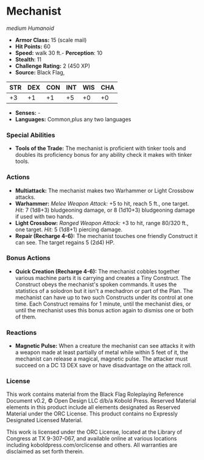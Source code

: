 # Mechanist

*medium* *Humanoid*

- **Armor Class:** 15 (scale mail)
- **Hit Points:** 60 
- **Speed:** walk 30 ft.- **Perception**: 10
- **Stealth**: 11
- **Challenge Rating:** 2 (450 XP)
- **Source:** Black Flag,

| STR | DEX | CON | INT | WIS | CHA |
| --- | --- | --- | --- | --- | --- |
| +3 | +1 | +1 | +5 | +0 | +0 |

- **Senses:** -
- **Languages:** Common,plus any two languages

### Special Abilities

- **Tools of the Trade:** The mechanist is proficient with tinker tools and doubles its proficiency bonus for any ability check it makes with tinker tools.

### Actions

- **Multiattack:** The mechanist makes two Warhammer or Light Crossbow attacks.
- **Warhammer:** _Melee Weapon Attack:_ +5 to hit, reach 5 ft., one target. _Hit:_ 7 (1d8+3) bludgeoning damage, or 8 (1d10+3) bludgeoning damage if used with two hands.
- **Light Crossbow:** _Ranged Weapon Attack:_ +3 to hit, range 80/320 ft., one target. _Hit:_ 5 (1d8+1) piercing damage.
- **Repair (Recharge 4-6):** The mechanist touches one friendly Construct it can see. The target regains 5 (2d4) HP.

### Bonus Actions

- **Quick Creation (Recharge 4-6):** The mechanist cobbles together various machine parts it is carrying and creates a Tiny Construct. The Construct obeys the mechanist's spoken commands. It uses the statistics of a solodron but it isn't a mechadron or part of the Plan. The mechanist can have up to two such Constructs under its control at one time. Each Construct remains for 1 minute, until the mechanist dies, or until the mechanist uses this bonus action again to dismiss one or both of them.

### Reactions

- **Magnetic Pulse:** When a creature the mechanist can see attacks it with a weapon made at least partially of metal while within 5 feet of it, the mechanist can release a magical, magnetic pulse. The attacker must succeed on a DC 13 DEX save or have disadvantage on the attack roll.


### License

This work contains material from the Black Flag Roleplaying Reference Document v0.2, © Open Design LLC d/b/a Kobold Press. Reserved Material elements in this product include all elements designated as Reserved Material under the ORC License. This product contains no Expressly Designated Licensed Material.

This work is licensed under the ORC License, located at the Library of Congress at TX 9-307-067, and available online at various locations including koboldpress.com/orclicense and others. All warranties are disclaimed as set forth therein.
